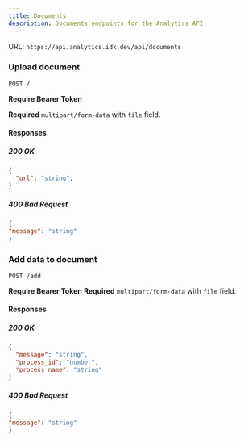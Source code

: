 ```yaml
---
title: Documents
description: Documents endpoints for the Analytics API
---
```


URL: `https://api.analytics.idk.dev/api/documents`

### Upload document
  ```http
  POST /
  ```
  **Require Bearer Token**
  
  **Required** `multipart/form-data` with `file` field.

#### Responses

##### 200 OK

  ```json
  {
    "url": "string",
  }
  ```

##### 400 Bad Request

  ```json
  {
  "message": "string"
  }
  ```


### Add data to document
  ```http
  POST /add
  ```
  **Require Bearer Token**
  **Required** `multipart/form-data` with `file` field.

#### Responses

##### 200 OK

  ```json
  {
    "message": "string",
    "process_id": "number",
    "process_name": "string"
  }
  ```

##### 400 Bad Request

  ```json
  {
  "message": "string"
  }
  ```